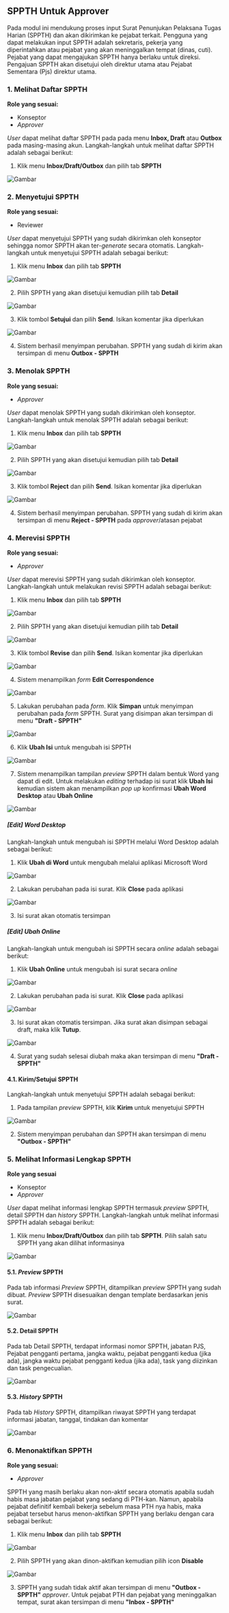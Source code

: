 ## SPPTH Untuk Approver

Pada modul ini mendukung proses input Surat Penunjukan Pelaksana Tugas Harian (SPPTH) dan akan dikirimkan ke pejabat terkait. Pengguna yang dapat melakukan input SPPTH adalah sekretaris, pekerja yang diperintahkan atau pejabat yang akan meninggalkan tempat (dinas, cuti). Pejabat yang dapat mengajukan SPPTH hanya berlaku untuk direksi. Pengajuan SPPTH akan disetujui oleh direktur utama atau Pejabat Sementara (Pjs) direktur utama.





### 1. Melihat Daftar SPPTH

**Role yang sesuai:**

- Konseptor
- *Approver*

*User* dapat melihat daftar SPPTH pada pada menu **Inbox, Draft** atau **Outbox** pada masing-masing akun. Langkah-langkah untuk melihat daftar SPPTH adalah sebagai berikut:

1. Klik menu **Inbox/Draft/Outbox** dan pilih tab **SPPTH**

![Gambar](images/SPPTH-for0.png "image*tooltip")


### 2. Menyetujui SPPTH

**Role yang sesuai:**

- Reviewer

*User* dapat menyetujui SPPTH yang sudah dikirimkan oleh konseptor sehingga nomor SPPTH akan ter-*generate* secara otomatis. Langkah-langkah untuk menyetujui SPPTH adalah sebagai berikut:

1. Klik menu **Inbox** dan pilih tab **SPPTH**

![Gambar](images/SPPTH-for1.png "image*tooltip")

2. Pilih SPPTH yang akan disetujui kemudian pilih tab **Detail**

![Gambar](images/SPPTH-for2.png "image*tooltip")

3. Klik tombol **Setujui** dan pilih **Send**. Isikan komentar jika diperlukan

![Gambar](images/SPPTH-for3.png "image*tooltip")

4. Sistem berhasil menyimpan perubahan. SPPTH yang sudah di kirim akan tersimpan di menu **Outbox - SPPTH**





### 3. Menolak SPPTH

**Role yang sesuai:**

- *Approver*

*User* dapat menolak SPPTH yang sudah dikirimkan oleh konseptor. Langkah-langkah untuk menolak SPPTH adalah sebagai berikut:

1. Klik menu **Inbox** dan pilih tab **SPPTH**

![Gambar](images/SPPTH-for4.png "image*tooltip")

2. Pilih SPPTH yang akan disetujui kemudian pilih tab **Detail**

![Gambar](images/SPPTH-for5.png "image*tooltip")

3. Klik tombol **Reject** dan pilih **Send**. Isikan komentar jika diperlukan

![Gambar](images/SPPTH-for6.png "image*tooltip")

4. Sistem berhasil menyimpan perubahan. SPPTH yang sudah di kirim akan tersimpan di menu **Reject - SPPTH** pada *approver*/atasan pejabat
   




### 4. Merevisi SPPTH

**Role yang sesuai:**

- *Approver*

*User* dapat merevisi SPPTH yang sudah dikirimkan oleh konseptor. Langkah-langkah untuk melakukan revisi SPPTH adalah sebagai berikut:

1. Klik menu **Inbox** dan pilih tab **SPPTH**

![Gambar](images/SPPTH-for7.png "image*tooltip")


2. Pilih SPPTH yang akan disetujui kemudian pilih tab **Detail**

![Gambar](images/SPPTH-for8.png "image*tooltip")

3. Klik tombol **Revise** dan pilih **Send**. Isikan komentar jika diperlukan

![Gambar](images/SPPTH-for9.png "image*tooltip")

4. Sistem menampilkan *form* **Edit Correspondence**

![Gambar](images/SPPTH-for10.png "image*tooltip")

5. Lakukan perubahan pada *form*. Klik **Simpan** untuk menyimpan perubahan pada *form* SPPTH. Surat yang disimpan akan tersimpan di menu **&quot;Draft - SPPTH&quot;**

![Gambar](images/SPPTH-for11.png "image*tooltip")

6. Klik **Ubah Isi** untuk mengubah isi SPPTH

![Gambar](images/SPPTH-for12.png "image*tooltip")

7. Sistem menampilkan tampilan *preview* SPPTH dalam bentuk Word yang dapat di edit. Untuk melakukan *editing* terhadap isi surat klik **Ubah Isi** kemudian sistem akan menampilkan *pop up* konfirmasi **Ubah Word Desktop** atau **Ubah Online**

![Gambar](images/SPPTH-for13.png "image*tooltip")



##### [Edit] Word Desktop

Langkah-langkah untuk mengubah isi SPPTH melalui Word Desktop adalah sebagai berikut:

1. Klik **Ubah di Word** untuk mengubah melalui aplikasi Microsoft Word

![Gambar](images/SPPTH-for14.png "image*tooltip")

2. Lakukan perubahan pada isi surat. Klik **Close** pada aplikasi 

![Gambar](images/SPPTH-for15.png "image*tooltip")

3.  Isi surat akan otomatis tersimpan

##### [Edit] Ubah Online

Langkah-langkah untuk mengubah isi SPPTH secara *online* adalah sebagai berikut:

1. Klik **Ubah Online** untuk mengubah isi surat secara *online*

![Gambar](images/SPPTH-for16.png "image*tooltip")

2. Lakukan perubahan pada isi surat. Klik **Close** pada aplikasi 

![Gambar](images/SPPTH-for17.png "image*tooltip")

3. Isi surat akan otomatis tersimpan. Jika surat akan disimpan sebagai draft, maka klik **Tutup**. 

![Gambar](images/SPPTH-for18.png "image*tooltip")

4. Surat yang sudah selesai diubah maka akan tersimpan di menu 
**&quot;Draft - SPPTH&quot;**
    
#### 4.1. Kirim/Setujui SPPTH

Langkah-langkah untuk menyetujui SPPTH adalah sebagai berikut:

1. Pada tampilan *preview* SPPTH, klik **Kirim** untuk menyetujui SPPTH

![Gambar](images/SPPTH-for19.png "image*tooltip")

2. Sistem menyimpan perubahan dan SPPTH akan tersimpan di menu **&quot;Outbox - SPPTH&quot;**





### 5. Melihat Informasi Lengkap SPPTH

**Role yang sesuai**

- Konseptor
- *Approver*

*User* dapat melihat informasi lengkap SPPTH termasuk *preview* SPPTH, detail SPPTH dan *history* SPPTH. Langkah-langkah untuk melihat informasi SPPTH adalah sebagai berikut:

1. Klik menu **Inbox/Draft/Outbox** dan pilih tab **SPPTH**. Pilih salah satu SPPTH yang akan dilihat informasinya

![Gambar](images/SPPTH-for20.png "image*tooltip")

#### 5.1. *Preview* SPPTH

Pada tab informasi *Preview* SPPTH, ditampilkan *preview* SPPTH yang sudah dibuat. *Preview* SPPTH disesuaikan dengan template berdasarkan jenis surat.

![Gambar](images/SPPTH-for21.png "image*tooltip")

#### 5.2. Detail SPPTH

Pada tab Detail SPPTH, terdapat informasi nomor SPPTH, jabatan PJS, Pejabat pengganti pertama, jangka waktu, pejabat pengganti kedua (jika ada), jangka waktu pejabat pengganti kedua (jika ada), task yang diizinkan dan task pengecualian.

![Gambar](images/SPPTH-for22.png "image*tooltip")

#### 5.3. *History* SPPTH

 Pada tab *History* SPPTH, ditampilkan riwayat SPPTH yang terdapat informasi jabatan, tanggal, tindakan dan komentar

![Gambar](images/SPPTH-for23.png "image*tooltip")

### 6. Menonaktifkan SPPTH

**Role yang sesuai:**

- *Approver*

SPPTH yang masih berlaku akan non-aktif secara otomatis apabila sudah habis masa jabatan pejabat yang sedang di PTH-kan.  Namun, apabila pejabat definitif kembali bekerja sebelum masa PTH nya habis, maka pejabat tersebut harus menon-aktifkan SPPTH yang berlaku dengan cara sebagai berikut:

1. Klik menu **Inbox** dan pilih tab **SPPTH**

![Gambar](images/SPPTH-for24.png "image*tooltip")

2. Pilih SPPTH yang akan dinon-aktifkan kemudian pilih icon **Disable** 

![Gambar](images/SPPTH-for25.png "image*tooltip")

3. SPPTH yang sudah tidak aktif akan tersimpan di menu **&quot;Outbox - SPPTH&quot;** *approver*. Untuk pejabat PTH dan pejabat yang meninggalkan tempat, surat akan tersimpan di menu **&quot;Inbox - SPPTH&quot;**